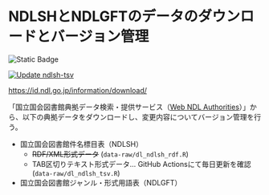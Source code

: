 # NDLSHとNDLGFTのデータのダウンロードとバージョン管理


![Static
Badge](https://img.shields.io/badge/NDLSH-20709-blue?labelColor=%23090979&color=%23082289)

[![Update
ndlsh-tsv](https://github.com/uribo/NDL_SH-GFT_log/actions/workflows/ndlsh_daily_update.yml/badge.svg)](https://github.com/uribo/NDL_SH-GFT_log/actions/workflows/ndlsh_daily_update.yml)

<https://id.ndl.go.jp/information/download/>

「国立国会図書館典拠データ検索・提供サービス（[Web NDL
Authorities](https://id.ndl.go.jp/auth/ndla/)）」から、以下の典拠データをダウンロードし、変更内容についてバージョン管理を行う。

- 国立国会図書館件名標目表（NDLSH）
  - ~~RDF/XML形式データ~~ (`data-raw/dl_ndlsh_rdf.R`)
  - TAB区切りテキスト形式データ… GitHub Actionsにて毎日更新を確認
    (`data-raw/dl_ndlsh_tsv.R`)
- 国立国会図書館ジャンル・形式用語表（NDLGFT）
